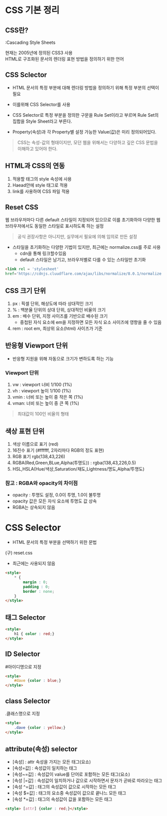 # CSS 기본 정리
## CSS란?
:Cascading Style Sheets

현재는 2005년에 정의된 CSS3 사용<br>
HTML로 구조화된 문서의 렌더링 표현 방법을 정의하기 위한 언어<br>

## CSS Sclector
* HTML 문서의 특정 부분에 대해 렌더링 방법을 정의하기 위해 특정 부분의 선택이 필요
* 이를위해 CSS Selector를 사용
* CSS Selector로 특정 부분을 정의한 구문을 Rule Set이라고 부르며 Rule Set의 집합을 Style Sheet라고 부른다.

* Property(속성)과 각 Property별 설정 가능한 Value(값)은 미리 정의되어있다.
> CSS는 속성-값의 형태이지만, 모던 웹을 위해서는 다양하고 깊은 CSS 문법을 이해하고 있어야 한다.<br>

## HTML과 CSS의 연동
1. 적용할 태그의 style 속성에 사용
2. Haead안에 style 태그로 적용
3. link를 사용하여 CSS 파일 적용

## Reset CSS
웹 브라우저마다 다른 default 스타일이 지정되어 있으므로 이를 초기화하야 다양한 웹브라우저에서도 동일한 스타일로 표시하도록 하는 설정<br>
> 공식 권장사항은 아니지만, 실무에서 필요에 의해 임의로 만든 설정
* 스타일을 초기화하는 다양한 기법이 있지만, 최근에는 normalize.css를 주로 사용
    + cdn을 통해 링크할수있음
    + default 스타일은 남기고, 브라우저별로 다를 수 있는 스타일만 초기화

```html
<link rel = 'stylesheet' 
href='https://cdnjs.cluudflare.com/ajax/libs/normalize/8.0.1/normalize.min.css>
```


##  CSS 크기 단위
1. px : 픽셀 단위, 해상도에 따라 상대적인 크기
2. % : 백분율 단위의 상대 단위, 상대적인 비율의 크기
3. em : 배수 단위, 지정 사이즈를 기반으로 배수된 크기
    + 중첩된 자식 요소에 em을 지정하면 모든 자식 요소 사이즈에 영향을 줄 수 있음
4. rem : root em, 최상위 요소(html) 사이즈가 기준

## 반응형 Viewport 단위
* 반응형 지원을 위해 자동으로 크기가 변하도록 하는 기능

### Viewport 단위
1. vw : viewport 너비 1/100 (1%)
2. vh : viewport 높이 1/100 (1%)
3. vmin : 너비 또는 높이 중 작은 쪽 (1%)
4. vman: 너비 또는 높이 중 큰 쪽 (1%)
> 최대값이 100인 비율의 형태

## 색상 표현 단위

1. 색상 이름으로 표기 (red)
2. 16진수 표기 (#ffffff, 2자리마다 RGB의 정도 표현) 
3. RGB 표기  rgb(138,43,226)
4. RGBA(Red,Green,BLue,Alpha(투명도)) : rgba(138,43,226,0.5)
5. HSL,HSLA(Hue/색상,Saturation/채도,Lightness/명도,Alpha/투명도)

### 참고 : RGBA와 opacity의 차이점
+ opacity : 투명도 설정, 0.0이 투명, 1.0이 불투명
+ opacity 값은 모든 자식 요소에 투명도 값 상속
+ RGBA는 상속되지 않음

# CSS Selector
* HTML 문서의 특정 부분을 선택하기 위한 문법

(구) reset.css
* 최근에는 사용되지 않음
```html
<style>
    * {
        margin : 0;
        padding : 0;
        border : none;
    }
</style>
```

## 태그 Selector
```html
<style>
    h1 { color : red;}
</style>
```

## ID Selector
#아이디명으로 지정
```html
<style>
    #dave {color : blue;}
</style>
```
## class Selector
.클래스명으로 지정
```html
<style>
    .dave {color : yellow;}
</style>
```

## attribute(속성) selector
* [속성] : attr 속성을 가지는 모든 태그(요쇼)
* [속성=값] : 속성값이 일치하는 태그
* [속성~=값] : 속성값이 value를 단어로 포함하는 모든 태그(요소)
* [속성 |=값] : 속성값이 일치하거나 값으로 시작하면서 문자가 곧바로 따라오는 태그
* [속성 ^=값] : 태그의 속성값이 값으로 시작하는 모든 태그
* [속성 $=값] : 태그의 요소중 속성값이 값으로 끝나느 모든 태그
* [속성 *=값] : 태그의 속성값이 값을 포함하는 모든 태그
```html
<style> [attr] {color : red;}</style>
```
